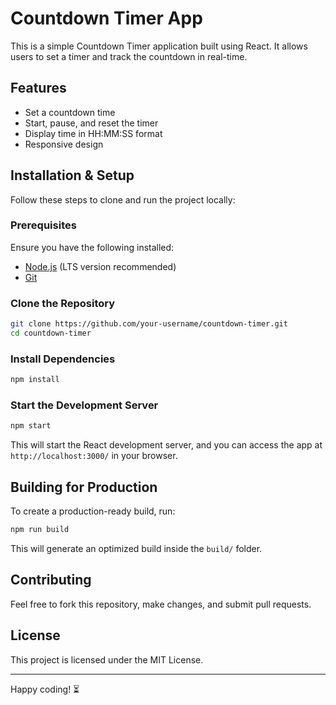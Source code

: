 # Countdown Timer App

This is a simple Countdown Timer application built using React. It allows users to set a timer and track the countdown in real-time.

## Features
- Set a countdown time
- Start, pause, and reset the timer
- Display time in HH:MM:SS format
- Responsive design

## Installation & Setup

Follow these steps to clone and run the project locally:

### Prerequisites
Ensure you have the following installed:
- [Node.js](https://nodejs.org/) (LTS version recommended)
- [Git](https://git-scm.com/)

### Clone the Repository
```bash
git clone https://github.com/your-username/countdown-timer.git
cd countdown-timer
```

### Install Dependencies
```bash
npm install
```

### Start the Development Server
```bash
npm start
```

This will start the React development server, and you can access the app at `http://localhost:3000/` in your browser.

## Building for Production
To create a production-ready build, run:
```bash
npm run build
```
This will generate an optimized build inside the `build/` folder.

## Contributing
Feel free to fork this repository, make changes, and submit pull requests.

## License
This project is licensed under the MIT License.

---
Happy coding! ⏳


